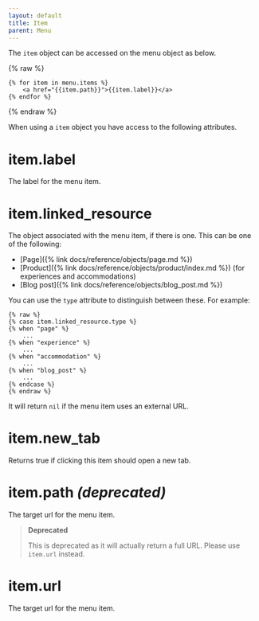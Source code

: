 ```yaml
---
layout: default
title: Item
parent: Menu
---
```


The `item` object can be accessed on the menu object as below.

{% raw %}
```liquid
{% for item in menu.items %}
    <a href="{{item.path}}">{{item.label}}</a>
{% endfor %}
```
{% endraw %}

When using a `item` object you have access to the following attributes.

# item.label

The label for the menu item.

# item.linked_resource

The object associated with the menu item, if there is one. This can be one of the following:

- [Page]({% link docs/reference/objects/page.md %})
- [Product]({% link docs/reference/objects/product/index.md %}) (for experiences and accommodations)
- [Blog post]({% link docs/reference/objects/blog_post.md %})

You can use the `type` attribute to distinguish between these. For example:

```
{% raw %}
{% case item.linked_resource.type %}
{% when "page" %}
    ...
{% when "experience" %}
    ...
{% when "accommodation" %}
    ...
{% when "blog_post" %}
    ...
{% endcase %}
{% endraw %}
```

It will return `nil` if the menu item uses an external URL.

# item.new_tab

Returns true if clicking this item should open a new tab.

# item.path _(deprecated)_

The target url for the menu item.

> **Deprecated**
>
> This is deprecated as it will actually return a full URL. Please use `item.url` instead.

# item.url

The target url for the menu item.
